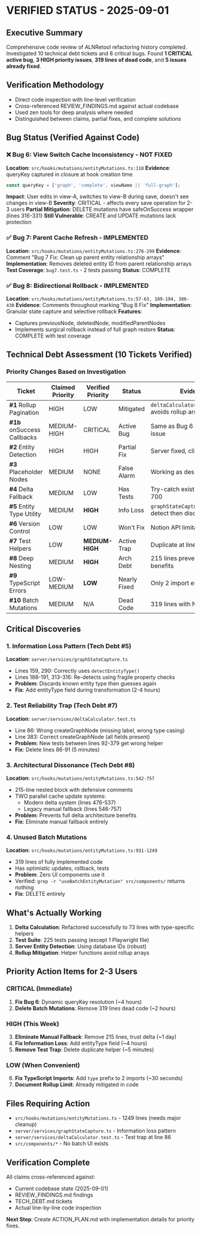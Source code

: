 # VERIFIED STATUS - 2025-09-01

## Executive Summary

Comprehensive code review of ALNRetool refactoring history completed. Investigated 10 technical debt tickets and 8 critical bugs. Found **1 CRITICAL active bug**, **3 HIGH priority issues**, **319 lines of dead code**, and **5 issues already fixed**.

## Verification Methodology

- Direct code inspection with line-level verification
- Cross-referenced REVIEW_FINDINGS.md against actual codebase
- Used zen tools for deep analysis where needed
- Distinguished between claims, partial fixes, and complete solutions

## Bug Status (Verified Against Code)

### ❌ Bug 6: View Switch Cache Inconsistency - NOT FIXED
**Location**: `src/hooks/mutations/entityMutations.ts:118`
**Evidence**: queryKey captured in closure at hook creation time
```typescript
const queryKey = ['graph', 'complete', viewName || 'full-graph'];
```
**Impact**: User edits in view-A, switches to view-B during save, doesn't see changes in view-B
**Severity**: CRITICAL - affects every save operation for 2-3 users
**Partial Mitigation**: DELETE mutations have safeOnSuccess wrapper (lines 316-331)
**Still Vulnerable**: CREATE and UPDATE mutations lack protection

### ✅ Bug 7: Parent Cache Refresh - IMPLEMENTED
**Location**: `src/hooks/mutations/entityMutations.ts:276-299`
**Evidence**: Comment "Bug 7 Fix: Clean up parent entity relationship arrays"
**Implementation**: Removes deleted entity ID from parent relationship arrays
**Test Coverage**: `bug7.test.ts` - 2 tests passing
**Status**: COMPLETE

### ✅ Bug 8: Bidirectional Rollback - IMPLEMENTED  
**Location**: `src/hooks/mutations/entityMutations.ts:57-63, 189-194, 386-430`
**Evidence**: Comments throughout marking "Bug 8 Fix"
**Implementation**: Granular state capture and selective rollback
**Features**: 
- Captures previousNode, deletedNode, modifiedParentNodes
- Implements surgical rollback instead of full graph restore
**Status**: COMPLETE with test coverage

## Technical Debt Assessment (10 Tickets Verified)

### Priority Changes Based on Investigation

| Ticket | Claimed Priority | Verified Priority | Status | Evidence |
|--------|-----------------|-------------------|---------|----------|
| **#1** Rollup Pagination | HIGH | LOW | Mitigated | `deltaCalculator.ts:374-376` avoids rollup arrays |
| **#1b** onSuccess Callbacks | MEDIUM-HIGH | CRITICAL | Active Bug | Same as Bug 6 - stale closure issue |
| **#2** Entity Detection | HIGH | HIGH | Partial Fix | Server fixed, client still fragile |
| **#3** Placeholder Nodes | MEDIUM | NONE | False Alarm | Working as designed |
| **#4** Delta Fallback | MEDIUM | LOW | Has Tests | Try-catch exists at lines 602-700 |
| **#5** Entity Type Utility | MEDIUM | **HIGH** | Info Loss | `graphStateCapture.ts:159,290` detect then discard |
| **#6** Version Control | LOW | LOW | Won't Fix | Notion API limitation |
| **#7** Test Helpers | LOW | **MEDIUM-HIGH** | Active Trap | Duplicate at lines 86 & 383 |
| **#8** Deep Nesting | MEDIUM | **HIGH** | Arch Debt | 215 lines preventing delta benefits |
| **#9** TypeScript Errors | LOW-MEDIUM | **LOW** | Nearly Fixed | Only 2 import errors remain |
| **#10** Batch Mutations | MEDIUM | N/A | Dead Code | 319 lines with NO UI |

## Critical Discoveries

### 1. Information Loss Pattern (Tech Debt #5)
**Location**: `server/services/graphStateCapture.ts`
- Lines 159, 290: Correctly uses `detectEntityType()` 
- Lines 188-191, 313-316: Re-detects using fragile property checks
- **Problem**: Discards known entity type then guesses again
- **Fix**: Add entityType field during transformation (2-4 hours)

### 2. Test Reliability Trap (Tech Debt #7)
**Location**: `server/services/deltaCalculator.test.ts`
- Line 86: Wrong createGraphNode (missing label, wrong type casing)
- Line 383: Correct createGraphNode (all fields present)
- **Problem**: New tests between lines 92-379 get wrong helper
- **Fix**: Delete lines 86-91 (5 minutes)

### 3. Architectural Dissonance (Tech Debt #8)
**Location**: `src/hooks/mutations/entityMutations.ts:542-757`
- 215-line nested block with defensive comments
- TWO parallel cache update systems:
  - Modern delta system (lines 476-537)
  - Legacy manual fallback (lines 546-757)
- **Problem**: Prevents full delta architecture benefits
- **Fix**: Eliminate manual fallback entirely

### 4. Unused Batch Mutations
**Location**: `src/hooks/mutations/entityMutations.ts:931-1249`
- 319 lines of fully implemented code
- Has optimistic updates, rollback, tests
- **Problem**: Zero UI components use it
- Verified: `grep -r "useBatchEntityMutation" src/components/` returns nothing
- **Fix**: DELETE entirely

## What's Actually Working

1. **Delta Calculation**: Refactored successfully to 73 lines with type-specific helpers
2. **Test Suite**: 225 tests passing (except 1 Playwright file)
3. **Server Entity Detection**: Using database IDs (robust)
4. **Rollup Mitigation**: Helper functions avoid rollup arrays

## Priority Action Items for 2-3 Users

### CRITICAL (Immediate)
1. **Fix Bug 6**: Dynamic queryKey resolution (~4 hours)
2. **Delete Batch Mutations**: Remove 319 lines dead code (~2 hours)

### HIGH (This Week)
3. **Eliminate Manual Fallback**: Remove 215 lines, trust delta (~1 day)
4. **Fix Information Loss**: Add entityType field (~4 hours)
5. **Remove Test Trap**: Delete duplicate helper (~5 minutes)

### LOW (When Convenient)
6. **Fix TypeScript Imports**: Add `type` prefix to 2 imports (~30 seconds)
7. **Document Rollup Limit**: Already mitigated in code

## Files Requiring Action

- `src/hooks/mutations/entityMutations.ts` - 1249 lines (needs major cleanup)
- `server/services/graphStateCapture.ts` - Information loss pattern
- `server/services/deltaCalculator.test.ts` - Test trap at line 86
- `src/components/*` - No batch UI exists

## Verification Complete

All claims cross-referenced against:
- Current codebase state (2025-09-01)
- REVIEW_FINDINGS.md findings
- TECH_DEBT.md tickets
- Actual line-by-line code inspection

**Next Step**: Create ACTION_PLAN.md with implementation details for priority fixes.